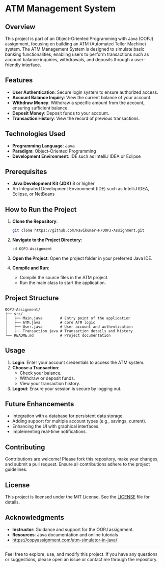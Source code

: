 # ATM Management System

## Overview
This project is part of an Object-Oriented Programming with Java (OOPJ) assignment, focusing on building an ATM (Automated Teller Machine) system. The ATM Management System is designed to simulate basic banking functionalities, enabling users to perform transactions such as account balance inquiries, withdrawals, and deposits through a user-friendly interface.

## Features
- **User Authentication**: Secure login system to ensure authorized access.
- **Account Balance Inquiry**: View the current balance of your account.
- **Withdraw Money**: Withdraw a specific amount from the account, ensuring sufficient balance.
- **Deposit Money**: Deposit funds to your account.
- **Transaction History**: View the record of previous transactions.

## Technologies Used
- **Programming Language**: Java
- **Paradigm**: Object-Oriented Programming
- **Development Environment**: IDE such as IntelliJ IDEA or Eclipse

## Prerequisites
- **Java Development Kit (JDK)** 8 or higher
- An Integrated Development Environment (IDE) such as IntelliJ IDEA, Eclipse, or NetBeans

## How to Run the Project

1. **Clone the Repository**:
   ```bash
   git clone https://github.com/Ravikumar-H/OOPJ-Assignment.git
   ```

2. **Navigate to the Project Directory**:
   ```bash
   cd OOPJ-Assignment
   ```

3. **Open the Project**:
   Open the project folder in your preferred Java IDE.

4. **Compile and Run**:
   - Compile the source files in the ATM project.
   - Run the main class to start the application.

## Project Structure
```
OOPJ-Assignment/
├── src/
│   ├── Main.java        # Entry point of the application
│   ├── ATM.java         # Core ATM logic
│   ├── User.java        # User account and authentication
│   ├── Transaction.java # Transaction details and history
└── README.md            # Project documentation
```

## Usage
1. **Login**: Enter your account credentials to access the ATM system.
2. **Choose a Transaction**:
   - Check your balance.
   - Withdraw or deposit funds.
   - View your transaction history.
3. **Logout**: Ensure your session is secure by logging out.

## Future Enhancements
- Integration with a database for persistent data storage.
- Adding support for multiple account types (e.g., savings, current).
- Enhancing the UI with graphical interfaces.
- Implementing real-time notifications.

## Contributing
Contributions are welcome! Please fork this repository, make your changes, and submit a pull request. Ensure all contributions adhere to the project guidelines.

## License
This project is licensed under the MIT License. See the [LICENSE](LICENSE) file for details.

## Acknowledgments
- **Instructor**: Guidance and support for the OOPJ assignment.
- **Resources**: Java documentation and online tutorials
- https://copyassignment.com/atm-simulator-in-java/

---
Feel free to explore, use, and modify this project. If you have any questions or suggestions, please open an issue or contact me through the repository.
